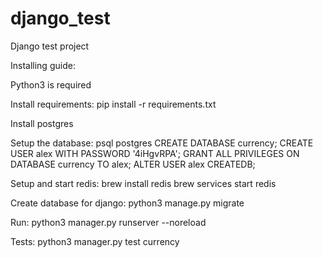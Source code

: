 # django_test
Django test project


Installing guide:

Python3 is required

Install requirements:
pip install -r requirements.txt 

Install postgres

Setup the database:
psql postgres
CREATE DATABASE currency;
CREATE USER alex WITH PASSWORD '4iHgvRPA';
GRANT ALL PRIVILEGES ON DATABASE currency TO alex;
ALTER USER alex CREATEDB;

Setup and start redis:
brew install redis
brew services start redis

Create database for django:
python3 manage.py migrate

Run:
python3 manager.py runserver --noreload

Tests:
python3 manager.py test currency



